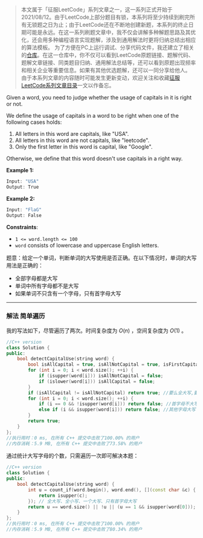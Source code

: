 > 本文属于「征服LeetCode」系列文章之一，这一系列正式开始于2021/08/12。由于LeetCode上部分题目有锁，本系列将至少持续到刷完所有无锁题之日为止；由于LeetCode还在不断地创建新题，本系列的终止日期可能是永远。在这一系列刷题文章中，我不仅会讲解多种解题思路及其优化，还会用多种编程语言实现题解，涉及到通用解法时更将归纳总结出相应的算法模板。
> <b></b>
> 为了方便在PC上运行调试、分享代码文件，我还建立了相关的[仓库](https://github.com/memcpy0/LeetCode-Conquest)。在这一仓库中，你不仅可以看到LeetCode原题链接、题解代码、题解文章链接、同类题目归纳、通用解法总结等，还可以看到原题出现频率和相关企业等重要信息。如果有其他优选题解，还可以一同分享给他人。
> <b></b>
> 由于本系列文章的内容随时可能发生更新变动，欢迎关注和收藏[征服LeetCode系列文章目录](https://memcpy0.blog.csdn.net/article/details/119656559)一文以作备忘。

Given a word, you need to judge whether the usage of capitals in it is right or not.

We define the usage of capitals in a word to be right when one of the following cases holds:
1.  All letters in this word are capitals, like "USA".
2. All letters in this word are not capitals, like "leetcode".
 3. Only the first letter in this word is capital, like "Google".

Otherwise, we define that this word doesn't use capitals in a right way.

 

**Example 1:**

```swift
Input: "USA"
Output: True
```

 

**Example 2:**

```swift
Input: "FlaG"
Output: False
```
**Constraints**:
- `1 <= word.length <= 100`
- `word` consists of lowercase and uppercase English letters.

题意：给定一个单词，判断单词的大写使用是否正确。在以下情况时，单词的大写用法是正确的：
- 全部字母都是大写
- 单词中所有字母都不是大写
- 如果单词不只含有一个字母，只有首字母大写

---
### 解法 简单遍历
我的写法如下，尽管遍历了两次。时间复杂度为 $O(n)$ ，空间复杂度为 $O(1)$ 。
```cpp
//C++ version
class Solution {
public:
    bool detectCapitalUse(string word) {
        bool isAllCapital = true, isAllNotCapital = true, isFirstCapital = true;
        for (int i = 0; i < word.size(); ++i) {
            if (isupper(word[i])) isAllNotCapital = false;
            if (islower(word[i])) isAllCapital = false;
        }
        if (isAllCapital != isAllNotCapital) return true; //要么全大写,要么全小写
        for (int i = 0; i < word.size(); ++i) {
            if (i == 0 && !isupper(word[i])) return false; //首字母不大写
            else if (i && isupper(word[i])) return false; //其他字母大写
        }
        return true;
    }
};
//执行用时：0 ms, 在所有 C++ 提交中击败了100.00% 的用户
//内存消耗：5.9 MB, 在所有 C++ 提交中击败了73.58% 的用户
```
通过统计大写字母的个数，只需遍历一次即可解决本题：
```cpp
//C++ version
class Solution {
public:
    bool detectCapitalUse(string word) {
        int u = count_if(word.begin(), word.end(), [](const char &c) {
            return isupper(c);
        }); // 全大写、全小写、一个大写、只有首字母大写
        return u == word.size() || !u || (u == 1 && isupper(word[0]));
    }
};
//执行用时：0 ms, 在所有 C++ 提交中击败了100.00% 的用户
//内存消耗：5.9 MB, 在所有 C++ 提交中击败了80.34% 的用户
```
